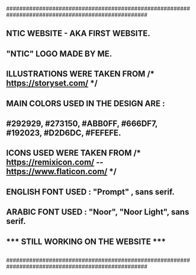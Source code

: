 ###################################################################################################


##      NTIC WEBSITE - AKA FIRST WEBSITE.


##      "NTIC" LOGO MADE BY ME.


##      ILLUSTRATIONS WERE TAKEN FROM /* https://storyset.com/  */


##      MAIN COLORS USED IN THE DESIGN ARE : 
##      #292929, #273150, #ABB0FF, #666DF7, #192023, #D2D6DC, #FEFEFE.


##      ICONS USED WERE TAKEN FROM /* https://remixicon.com/ -- https://www.flaticon.com/ */


##     ENGLISH FONT USED : "Prompt" , sans serif.


##     ARABIC FONT USED : "Noor", "Noor Light", sans serif.


##     *** STILL WORKING ON THE WEBSITE ***


##
###################################################################################################



